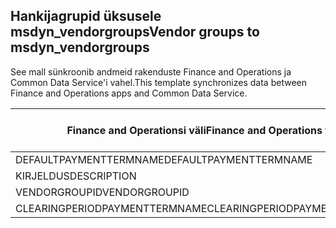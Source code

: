 ## <a name="vendor-groups-to-msdyn_vendorgroups"></a><span data-ttu-id="2eb03-101">Hankijagrupid üksusele msdyn_vendorgroups</span><span class="sxs-lookup"><span data-stu-id="2eb03-101">Vendor groups to msdyn_vendorgroups</span></span>

<span data-ttu-id="2eb03-102">See mall sünkroonib andmeid rakenduste Finance and Operations ja Common Data Service'i vahel.</span><span class="sxs-lookup"><span data-stu-id="2eb03-102">This template synchronizes data between Finance and Operations apps and Common Data Service.</span></span>

<span data-ttu-id="2eb03-103">Finance and Operationsi väli</span><span class="sxs-lookup"><span data-stu-id="2eb03-103">Finance and Operations field</span></span> | <span data-ttu-id="2eb03-104">Kaardi tüüp</span><span class="sxs-lookup"><span data-stu-id="2eb03-104">Map type</span></span> | <span data-ttu-id="2eb03-105">Muu Dynamics 365 väli</span><span class="sxs-lookup"><span data-stu-id="2eb03-105">Other Dynamics 365 field</span></span> | <span data-ttu-id="2eb03-106">Vaikeväärtus</span><span class="sxs-lookup"><span data-stu-id="2eb03-106">Default value</span></span>
---|---|---|---
<span data-ttu-id="2eb03-107">DEFAULTPAYMENTTERMNAME</span><span class="sxs-lookup"><span data-stu-id="2eb03-107">DEFAULTPAYMENTTERMNAME</span></span> | = | <span data-ttu-id="2eb03-108">msdyn_paymentterms.msdyn_name</span><span class="sxs-lookup"><span data-stu-id="2eb03-108">msdyn_paymentterms.msdyn_name</span></span> | 
<span data-ttu-id="2eb03-109">KIRJELDUS</span><span class="sxs-lookup"><span data-stu-id="2eb03-109">DESCRIPTION</span></span> | = | <span data-ttu-id="2eb03-110">msdyn_description</span><span class="sxs-lookup"><span data-stu-id="2eb03-110">msdyn_description</span></span> | 
<span data-ttu-id="2eb03-111">VENDORGROUPID</span><span class="sxs-lookup"><span data-stu-id="2eb03-111">VENDORGROUPID</span></span> | = | <span data-ttu-id="2eb03-112">msdyn_vendorgroup</span><span class="sxs-lookup"><span data-stu-id="2eb03-112">msdyn_vendorgroup</span></span> | 
<span data-ttu-id="2eb03-113">CLEARINGPERIODPAYMENTTERMNAME</span><span class="sxs-lookup"><span data-stu-id="2eb03-113">CLEARINGPERIODPAYMENTTERMNAME</span></span> | = | <span data-ttu-id="2eb03-114">msdyn_clearingperiodpaymentpermname.msdyn_name</span><span class="sxs-lookup"><span data-stu-id="2eb03-114">msdyn_clearingperiodpaymentpermname.msdyn_name</span></span> | 
